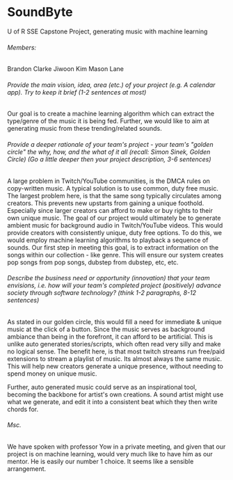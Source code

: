 # SoundByte
U of R SSE Capstone Project, generating music with machine learning


###### Members:
Brandon Clarke
Jiwoon Kim
Mason Lane


###### Provide the main vision, idea, area (etc.) of your project (e.g. A calendar app). Try to keep it brief (1-2 sentences at most)

Our goal is to create a machine learning algorithm which can extract the type/genre of the music it is being fed. Further, we would like to aim at generating music from these trending/related sounds.



###### Provide a deeper rationale of your team's project - your team's "golden circle" the why, how, and the what of it all (recall: Simon Sinek, Golden Circle) (Go a little deeper then your project description, 3-6 sentences)

A large problem in Twitch/YouTube communities, is the DMCA rules on copy-written music. A typical solution is to use common, duty free music. The largest problem here, is that the same song typically circulates among creators. This prevents new upstarts from gaining a unique foothold. Especially since larger creators can afford to make or buy rights to their own unique music. The goal of our project would ultimately be to generate ambient music for background audio in Twitch/YouTube videos. This would provide creators with consistently unique, duty free options. To do this, we would employ machine learning algorithms to playback a sequence of sounds. Our first step in meeting this goal, is to extract information on the songs within our collection - like genre. This will ensure our system creates pop songs from pop songs, dubstep from dubstep, etc, etc.









###### Describe the business need or opportunity (innovation) that your team envisions, i.e. how will your team's completed project (positively) advance society through software technology? (think 1-2 paragraphs, 8-12 sentences)


As stated in our golden circle, this would fill a need for immediate & unique music at the click of a button. Since the music serves as background ambiance than being in the forefront, it can afford to be artificial. This is unlike auto generated stories/scripts, which often read very silly and make no logical sense. The benefit here, is that most twitch streams run free/paid extensions to stream a playlist of music. Its almost always the same music.  This will help new creators generate a unique presence, without needing to spend money on unique music. 

Further, auto generated music could serve as an inspirational tool, becoming the backbone for artist's own creations. A sound artist might use what we generate, and edit it into a consistent beat which they then write chords for.







###### Msc.
We have spoken with professor Yow in a private meeting, and given that our project is on machine learning, would very much like to have him as our mentor. He is easily our number 1 choice. It seems like a sensible arrangement.
